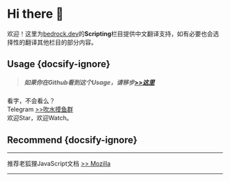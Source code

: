 # Hi there 👋
欢迎！这里为[bedrock.dev](https://bedrock.dev/)的**Scripting**栏目提供中文翻译支持，如有必要也会选择性的翻译其他栏目的部分内容。

## Usage {docsify-ignore}
> ##### 如果你在Github看到这个Usage，请移步[>>这里](https://js-devdoc.amd.rocks/)<br>

看字，不会看么？<br>
Telegram [>>吹水摸鱼群](https://t.me/vjsdt) <br>
欢迎Star，欢迎Watch。
 
## Recommend {docsify-ignore}
***
推荐老狐狸JavaScript文档 [>> Mozilla](https://developer.mozilla.org/zh-CN/docs/Web/JavaScript)<br>
***
